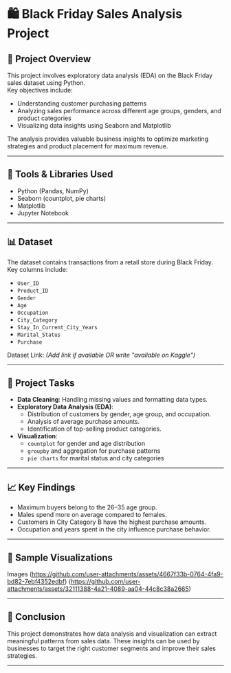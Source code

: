 # 🛍️ Black Friday Sales Analysis Project

## 📌 Project Overview
This project involves exploratory data analysis (EDA) on the Black Friday sales dataset using Python.  
Key objectives include:
- Understanding customer purchasing patterns
- Analyzing sales performance across different age groups, genders, and product categories
- Visualizing data insights using Seaborn and Matplotlib

The analysis provides valuable business insights to optimize marketing strategies and product placement for maximum revenue.

---

## 🧰 Tools & Libraries Used
- Python (Pandas, NumPy)
- Seaborn (countplot, pie charts)
- Matplotlib
- Jupyter Notebook

---

## 📊 Dataset
The dataset contains transactions from a retail store during Black Friday.  
Key columns include:
- `User_ID`
- `Product_ID`
- `Gender`
- `Age`
- `Occupation`
- `City_Category`
- `Stay_In_Current_City_Years`
- `Marital_Status`
- `Purchase`

Dataset Link: *(Add link if available OR write "available on Kaggle")*

---

## 🚀 Project Tasks
- **Data Cleaning**: Handling missing values and formatting data types.
- **Exploratory Data Analysis (EDA)**:
  - Distribution of customers by gender, age group, and occupation.
  - Analysis of average purchase amounts.
  - Identification of top-selling product categories.
- **Visualization**:
  - `countplot` for gender and age distribution
  - `groupby` and aggregation for purchase patterns
  - `pie charts` for marital status and city categories
---

## 📈 Key Findings
- Maximum buyers belong to the 26–35 age group.
- Males spend more on average compared to females.
- Customers in City Category B have the highest purchase amounts.
- Occupation and years spent in the city influence purchase behavior.
---

## 📸 Sample Visualizations
Images
(https://github.com/user-attachments/assets/4667f33b-0764-4fa9-bd82-7ebf4352edbf)
(https://github.com/user-attachments/assets/32111388-4a21-4089-aa04-44c8c38a2665)

---

## 🏁 Conclusion
This project demonstrates how data analysis and visualization can extract meaningful patterns from sales data. These insights can be used by businesses to target the right customer segments and improve their sales strategies.

---
